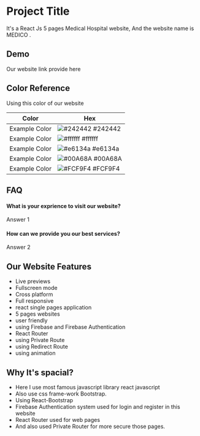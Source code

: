 # Project Title

It's a React Js 5 pages Medical Hospital website, And the website name is MEDICO . 


## Demo
Our website link provide here 


## Color Reference
Using this color of our website

| Color             | Hex                                                                |
| ----------------- | ------------------------------------------------------------------ |
| Example Color | ![#242442](https://via.placeholder.com/10/242442?text=+) #242442 |
| Example Color | ![#ffffff](https://via.placeholder.com/10/ffffff?text=+) #ffffff |
| Example Color | ![#e6134a](https://via.placeholder.com/10/e6134a?text=+) #e6134a |
| Example Color | ![#00A68A](https://via.placeholder.com/10/00A68A?text=+) #00A68A |
| Example Color | ![#FCF9F4](https://via.placeholder.com/10/FCF9F4?text=+) #FCF9F4 |


## FAQ

#### What is your exprience to visit our website?

Answer 1

#### How can we provide you our best services?

Answer 2

  
## Our Website Features

- Live previews
- Fullscreen mode
- Cross platform
- Full responsive 
- react single pages application
- 5 pages websites
- user friendly
- using Firebase and Firebase Authentication 
- React Router
- using Private Route
- using Redirect Route
- using animation 


  
## Why It's spacial?
- Here I use most famous javascript library react javascript
- Also use css frame-work Bootstrap.
- Using React-Bootstrap
- Firebase Authentication system used for login and register in this website
- React Router used for web pages
- And also used Private Router for more secure those pages.